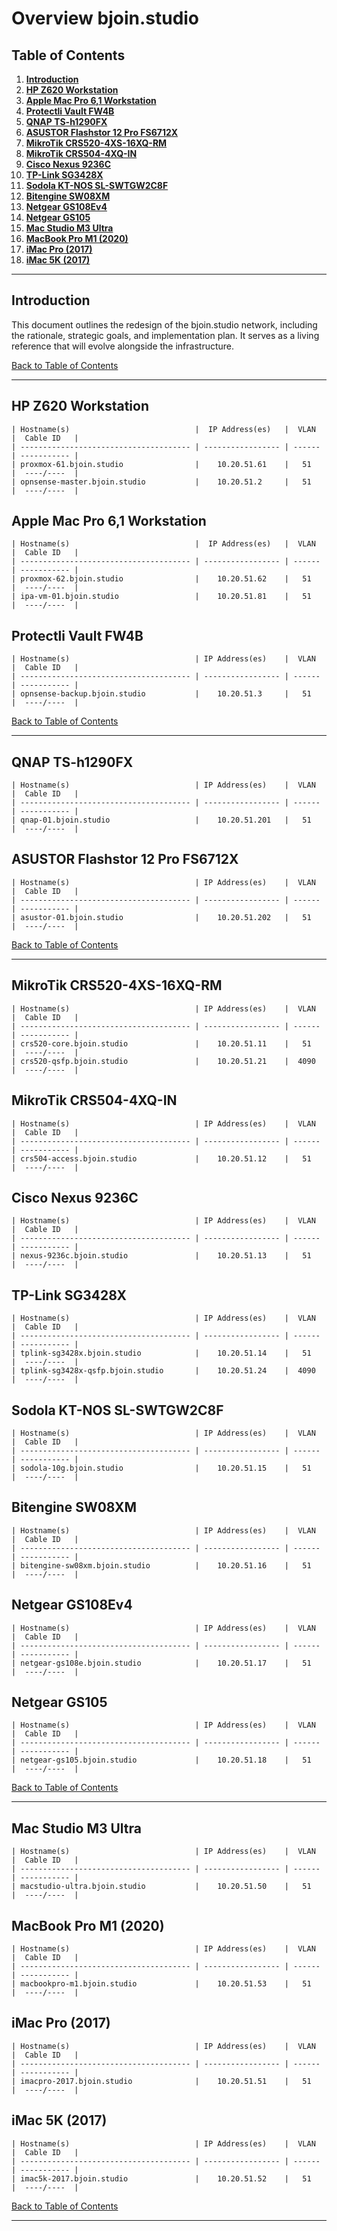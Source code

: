 # Overview bjoin.studio

## Table of Contents
1. [**Introduction**](#introduction)
2. [**HP Z620 Workstation**](#hp-z620-workstation)
3. [**Apple Mac Pro 6,1 Workstation**](#apple-mac-pro-61-workstation)
4. [**Protectli Vault FW4B**](#protectli-vault-fw4b)
5. [**QNAP TS-h1290FX**](#qnap-ts-h1290fx)
6. [**ASUSTOR Flashstor 12 Pro FS6712X**](#asustor-flashstor-12-pro-fs6712x)
7. [**MikroTik CRS520-4XS-16XQ-RM**](#mikrotik-crs520-4xs-16xq-rm)
8. [**MikroTik CRS504-4XQ-IN**](#mikrotik-crs504-4xq-in)
9. [**Cisco Nexus 9236C**](#cisco-nexus-9236c)
10. [**TP-Link SG3428X**](#tp-link-sg3428x)
11. [**Sodola KT-NOS SL-SWTGW2C8F**](#sodola-kt-nos-sl-swtgw2c8f)
12. [**Bitengine SW08XM**](#bitengine-sw08xm)
13. [**Netgear GS108Ev4**](#netgear-gs108ev4)
14. [**Netgear GS105**](#netgear-gs105)
15. [**Mac Studio M3 Ultra**](#mac-studio-m3-ultra)
16. [**MacBook Pro M1 (2020)**](#macbook-pro-m1-2020)
17. [**iMac Pro (2017)**](#imac-pro-2017)
18. [**iMac 5K (2017)**](#imac-5k-2017)


---

## Introduction

This document outlines the redesign of the bjoin.studio network, including the rationale, strategic goals, and implementation plan. It serves as a living reference that will evolve alongside the infrastructure.

[Back to Table of Contents](#table-of-contents)

---

## HP Z620 Workstation
```
| Hostname(s)                            |  IP Address(es)   |  VLAN  |  Cable ID   |
| -------------------------------------- | ----------------- | ------ | ----------- |
| proxmox-61.bjoin.studio                |    10.20.51.61    |   51   |  ----/----  |
| opnsense-master.bjoin.studio           |    10.20.51.2     |   51   |  ----/----  |
```

## Apple Mac Pro 6,1 Workstation
```
| Hostname(s)                            |  IP Address(es)   |  VLAN  |  Cable ID   |
| -------------------------------------- | ----------------- | ------ | ----------- |
| proxmox-62.bjoin.studio                |    10.20.51.62    |   51   |  ----/----  |
| ipa-vm-01.bjoin.studio                 |    10.20.51.81    |   51   |  ----/----  |
```

## Protectli Vault FW4B
```
| Hostname(s)                            | IP Address(es)    |  VLAN  |  Cable ID   |
| -------------------------------------- | ----------------- | ------ | ----------- |
| opnsense-backup.bjoin.studio           |    10.20.51.3     |   51   |  ----/----  |
```

[Back to Table of Contents](#table-of-contents)

---

## QNAP TS-h1290FX
```
| Hostname(s)                            | IP Address(es)    |  VLAN  |  Cable ID   |
| -------------------------------------- | ----------------- | ------ | ----------- |
| qnap-01.bjoin.studio                   |    10.20.51.201   |   51   |  ----/----  |
```

## ASUSTOR Flashstor 12 Pro FS6712X
```
| Hostname(s)                            | IP Address(es)    |  VLAN  |  Cable ID   |
| -------------------------------------- | ----------------- | ------ | ----------- |
| asustor-01.bjoin.studio                |    10.20.51.202   |   51   |  ----/----  |
```

[Back to Table of Contents](#table-of-contents)

---

## MikroTik CRS520-4XS-16XQ-RM
```
| Hostname(s)                            | IP Address(es)    |  VLAN  |  Cable ID   |
| -------------------------------------- | ----------------- | ------ | ----------- |
| crs520-core.bjoin.studio               |    10.20.51.11    |   51   |  ----/----  |
| crs520-qsfp.bjoin.studio               |    10.20.51.21    |  4090  |  ----/----  |
```

## MikroTik CRS504-4XQ-IN
```
| Hostname(s)                            | IP Address(es)    |  VLAN  |  Cable ID   |
| -------------------------------------- | ----------------- | ------ | ----------- |
| crs504-access.bjoin.studio             |    10.20.51.12    |   51   |  ----/----  |
```

## Cisco Nexus 9236C
```
| Hostname(s)                            | IP Address(es)    |  VLAN  |  Cable ID   |
| -------------------------------------- | ----------------- | ------ | ----------- |
| nexus-9236c.bjoin.studio               |    10.20.51.13    |   51   |  ----/----  |
```

## TP-Link SG3428X
```
| Hostname(s)                            | IP Address(es)    |  VLAN  |  Cable ID   |
| -------------------------------------- | ----------------- | ------ | ----------- |
| tplink-sg3428x.bjoin.studio            |    10.20.51.14    |   51   |  ----/----  |
| tplink-sg3428x-qsfp.bjoin.studio       |    10.20.51.24    |  4090  |  ----/----  |
```

## Sodola KT-NOS SL-SWTGW2C8F
```
| Hostname(s)                            | IP Address(es)    |  VLAN  |  Cable ID   |
| -------------------------------------- | ----------------- | ------ | ----------- |
| sodola-10g.bjoin.studio                |    10.20.51.15    |   51   |  ----/----  |
```

## Bitengine SW08XM
```
| Hostname(s)                            | IP Address(es)    |  VLAN  |  Cable ID   |
| -------------------------------------- | ----------------- | ------ | ----------- |
| bitengine-sw08xm.bjoin.studio          |    10.20.51.16    |   51   |  ----/----  |
```

## Netgear GS108Ev4
```
| Hostname(s)                            | IP Address(es)    |  VLAN  |  Cable ID   |
| -------------------------------------- | ----------------- | ------ | ----------- |
| netgear-gs108e.bjoin.studio            |    10.20.51.17    |   51   |  ----/----  |
```

## Netgear GS105
```
| Hostname(s)                            | IP Address(es)    |  VLAN  |  Cable ID   |
| -------------------------------------- | ----------------- | ------ | ----------- |
| netgear-gs105.bjoin.studio             |    10.20.51.18    |   51   |  ----/----  |
```

[Back to Table of Contents](#table-of-contents)

---

## Mac Studio M3 Ultra
```
| Hostname(s)                            | IP Address(es)    |  VLAN  |  Cable ID   |
| -------------------------------------- | ----------------- | ------ | ----------- |
| macstudio-ultra.bjoin.studio           |    10.20.51.50    |   51   |  ----/----  |
```

## MacBook Pro M1 (2020)
```
| Hostname(s)                            | IP Address(es)    |  VLAN  |  Cable ID   |
| -------------------------------------- | ----------------- | ------ | ----------- |
| macbookpro-m1.bjoin.studio             |    10.20.51.53    |   51   |  ----/----  |
```

## iMac Pro (2017)
```
| Hostname(s)                            | IP Address(es)    |  VLAN  |  Cable ID   |
| -------------------------------------- | ----------------- | ------ | ----------- |
| imacpro-2017.bjoin.studio              |    10.20.51.51    |   51   |  ----/----  |
```

## iMac 5K (2017)
```
| Hostname(s)                            | IP Address(es)    |  VLAN  |  Cable ID   |
| -------------------------------------- | ----------------- | ------ | ----------- |
| imac5k-2017.bjoin.studio               |    10.20.51.52    |   51   |  ----/----  |
```

[Back to Table of Contents](#table-of-contents)

---
